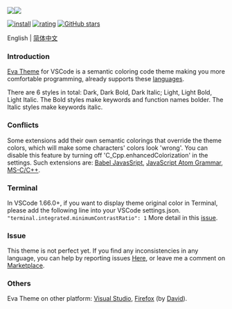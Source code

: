 <p style="display:flex;flex-flow:row nowrap;width:100%;"><img src="https://raw.githubusercontent.com/fisheva/Eva-Theme/master/VSCode/screenshots/eva-dark-bold.png" referrerpolicy="no-referrer" style="max-width:50%;"><img src="https://raw.githubusercontent.com/fisheva/Eva-Theme/master/VSCode/screenshots/eva-light-bold.png" referrerpolicy="no-referrer" style="max-width:50%;"></p>

[![install](https://img.shields.io/vscode-marketplace/i/fisheva.Eva-Theme.svg?style=flat-flat)](https://marketplace.visualstudio.com/items?itemName=fisheva.Eva-Theme) [![rating](https://img.shields.io/visual-studio-marketplace/r/fisheva.Eva-Theme.svg?style=flat)](https://marketplace.visualstudio.com/items/fisheva.Eva-Theme) [![GitHub stars](https://img.shields.io/github/stars/fisheva/Eva-Theme.svg?style=social&label=Star&maxAge=2592000)](https://github.com/fisheva/Eva-Theme)

English | <a title="切换到中文README" href="https://github.com/fisheva/Eva-Theme/blob/master/VSCode/documents/README_CN.md" target="_blank">简体中文</a>

### Introduction

<a title="Go to the marketplace page of Eva Theme for VSCode." href="https://marketplace.visualstudio.com/items?itemName=fisheva.Eva-Theme" target="_blank">Eva Theme</a> for VSCode is a semantic coloring code theme making you more comfortable programming, already supports these <a href="https://github.com/fisheva/Eva-Theme/blob/master/VSCode/documents/languages.md" target="_blank">languages</a>.

<!-- > Requires VSCode version >=1.12.0. -->

There are 6 styles in total: Dark, Dark Bold, Dark Italic; Light, Light Bold, Light Italic. The Bold styles make keywords and function names bolder. The Italic styles make keywords italic.

### Conflicts

Some extensions add their own semantic colorings that override the theme colors, which will make some characters' colors look 'wrong'. You can disable this feature by turning off 'C_Cpp.enhancedColorization' in the settings. Such extensions are: <a href="https://marketplace.visualstudio.com/items?itemName=mgmcdermott.vscode-language-babel" target="_blank">Babel JavasSript</a>, <a href="https://marketplace.visualstudio.com/items?itemName=ms-vscode.js-atom-grammar" target="_blank">JavaScript Atom Grammar</a>, <a href="https://marketplace.visualstudio.com/items?itemName=ms-vscode.cpptools" target="_blank">MS-C/C++</a>.

### Terminal

In VSCode 1.66.0+, if you want to display theme original color in Terminal, please add the following line into your VSCode settings.json.
`"terminal.integrated.minimumContrastRatio": 1`
More detail in this [issue](https://github.com/microsoft/vscode/issues/146406).
### Issue

This theme is not perfect yet. If you find any inconsistencies in any language, you can help by reporting issues <a href="https://github.com/fisheva/Eva-Theme/issues" target="_blank">Here</a>, or leave me a comment on <a href="https://marketplace.visualstudio.com/items?itemName=fisheva.Eva-Theme&ssr=false#review-details" target="_blank">Marketplace</a>.

### Others 

Eva Theme on other platform: [Visual Studio](https://marketplace.visualstudio.com/items?itemName=fisheva.eva-theme-vs), [Firefox](https://addons.mozilla.org/en-US/firefox/addon/eva-dark/) (by [David](https://github.com/hmnd)).

<!-- #

<h3 align="center">Supporting Eva Theme</h3>

It has taking a lot of time and effort to develop and maintain Eva Theme. If it really helps you, would you:

- Become a backer or sponsor on Patreon or Open Collective.
- One-time donation via PayPal, AliPay or WeiXin.

-->